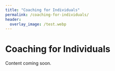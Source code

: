 ```yaml
---
title: "Coaching for Individuals"
permalink: /coaching-for-individuals/
header:
  overlay_image: /test.webp 
---
```


# Coaching for Individuals

Content coming soon.
